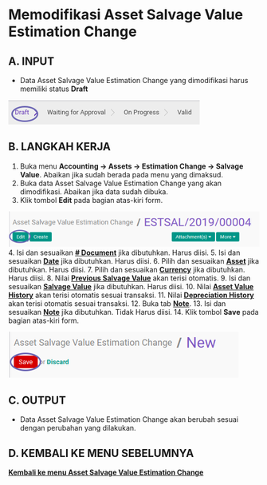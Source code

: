 # Memodifikasi Asset Salvage Value Estimation Change

## A. INPUT

* Data Asset Salvage Value Estimation Change yang dimodifikasi harus memiliki status **Draft**

![](../../img/asset-salvage-value-estimation-change/status-draft.png)

## B. LANGKAH KERJA

1. Buka menu **Accounting -> Assets -> Estimation Change -> Salvage Value**. Abaikan jika sudah berada pada menu yang dimaksud.
2. Buka data Asset Salvage Value Estimation Change yang akan dimodifikasi. Abaikan jika data sudah dibuka.
3. Klik tombol **Edit** pada bagian atas-kiri form.

![](../../img/asset-salvage-value-estimation-change/tombol-edit.png)
4. Isi dan sesuaikan **[# Document](./penjelasan.md#field-document)** jika dibutuhkan. Harus diisi.
5. Isi dan sesuaikan **[Date](./penjelasan.md#field-date)** jika dibutuhkan. Harus diisi.
6. Pilih dan sesuaikan **[Asset](./penjelasan.md#field-asset)** jika dibutuhkan. Harus diisi.
7. Pilih dan sesuaikan **[Currency](./penjelasan.md#field-currency)** jika dibutuhkan. Harus diisi.
8. Nilai **[Previous Salvage Value](./penjelasan.md#field-previous-salvage-value)** akan terisi otomatis.
9. Isi dan sesuaikan **[Salvage Value](./penjelasan.md#field-salvage-value)** jika dibutuhkan. Harus diisi.
10. Nilai **[Asset Value History](./penjelasan.md#field-asset-value-history)** akan terisi otomatis sesuai transaksi.
11. Nilai **[Depreciation History](./penjelasan.md#field-depreciation-value-history)** akan terisi otomatis sesuai transaksi.
12. Buka tab **[Note](./penjelasan.md#tab-note)**.
13. Isi dan sesuaikan **[Note](./penjelasan.md#field-note)** jika dibutuhkan. Tidak Harus diisi.
14. Klik tombol **Save** pada bagian atas-kiri form.

![](../../img/asset-salvage-value-estimation-change/tombol-simpan.png)

## C. OUTPUT

* Data Asset Salvage Value Estimation Change akan berubah sesuai dengan perubahan yang dilakukan.

## D. KEMBALI KE MENU SEBELUMNYA

[**Kembali ke menu Asset Salvage Value Estimation Change**](./../asset-salvage-value-estimation-change.md)
